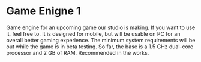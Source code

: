 # Game Enigne 1
Game engine for an upcoming game our studio is making.
If you want to use it, feel free to. It is designed for mobile, but will be usable on PC for an overall better gaming experience. The minimum system requirements will be out while the game is in beta testing. So far, the base is a 1.5 GHz dual-core processor and 2 GB of RAM. Recommended in the works.
